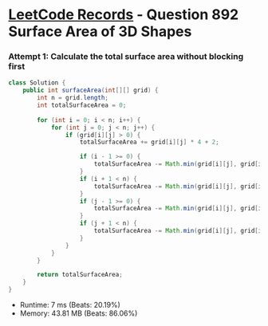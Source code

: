 # [LeetCode Records](../../README.md) - Question 892 Surface Area of 3D Shapes

### Attempt 1: Calculate the total surface area without blocking first
```java
class Solution {
    public int surfaceArea(int[][] grid) {
        int n = grid.length;
        int totalSurfaceArea = 0;
        
        for (int i = 0; i < n; i++) {
            for (int j = 0; j < n; j++) {
                if (grid[i][j] > 0) {
                    totalSurfaceArea += grid[i][j] * 4 + 2;

                    if (i - 1 >= 0) {
                        totalSurfaceArea -= Math.min(grid[i][j], grid[i - 1][j]);
                    }
                    if (i + 1 < n) {
                        totalSurfaceArea -= Math.min(grid[i][j], grid[i + 1][j]);
                    }
                    if (j - 1 >= 0) {
                        totalSurfaceArea -= Math.min(grid[i][j], grid[i][j - 1]);
                    }
                    if (j + 1 < n) {
                        totalSurfaceArea -= Math.min(grid[i][j], grid[i][j + 1]);
                    }
                }
            }
        }

        return totalSurfaceArea;
    }
}
```
- Runtime: 7 ms (Beats: 20.19%)
- Memory: 43.81 MB (Beats: 86.06%)

<br>
